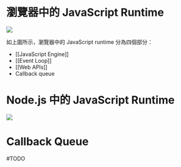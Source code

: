 # 瀏覽器中的 JavaScript Runtime

![](<https://raw.githubusercontent.com/Jamison-Chen/KM-software/master/img/javascript-runtime-in-the-browser.png>)

如上圖所示，瀏覽器中的 JavaScript runtime 分為四個部分：

- [[JavaScript Engine]]
- [[Event Loop]]
- [[Web APIs]]
- Callback queue

# Node.js 中的 JavaScript Runtime

![](<https://raw.githubusercontent.com/Jamison-Chen/KM-software/master/img/javascript-runtime-in-node-js.png>)

# Callback Queue

#TODO 
